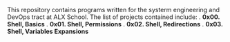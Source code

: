 This repository contains programs written for the systerm engineering and DevOps tract at ALX School.
The list of projects contained include:
  . **0x00. Shell, Basics**
  . **0x01. Shell, Permissions**
  . **0x02. Shell, Redirections**
  . **0x03. Shell, Variables Expansions**
